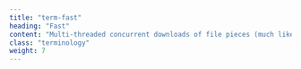 ```yaml
---
title: "term-fast"
heading: "Fast"
content: "Multi-threaded concurrent downloads of file pieces (much like torrenting) help to make distributed storage faster and more efficient with bandwidth consumption."
class: "terminology"
weight: 7
---
```

